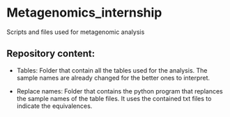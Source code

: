 # Metagenomics_internship

Scripts and files used for metagenomic analysis

## Repository content:

- Tables: Folder that contain all the tables used for the analysis. The sample names are already changed for the better ones to interpret.

- Replace names: Folder that contains the python program that replances the sample names of the table files. It uses the contained txt files to indicate the equivalences.
